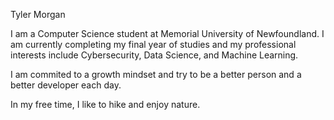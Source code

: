 Tyler Morgan

I am a Computer Science student at Memorial University of Newfoundland. 
I am currently completing my final year of studies and my professional interests include Cybersecurity, Data Science, and Machine Learning.

I am commited to a growth mindset and try to be a better person and a better developer each day. 

In my free time, I like to hike and enjoy nature.
